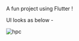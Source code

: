 A fun project using Flutter !

UI looks as below - 

![hpc](https://user-images.githubusercontent.com/46220519/219023305-c1ad041c-6b4e-40db-913a-366adf33a1eb.png)
